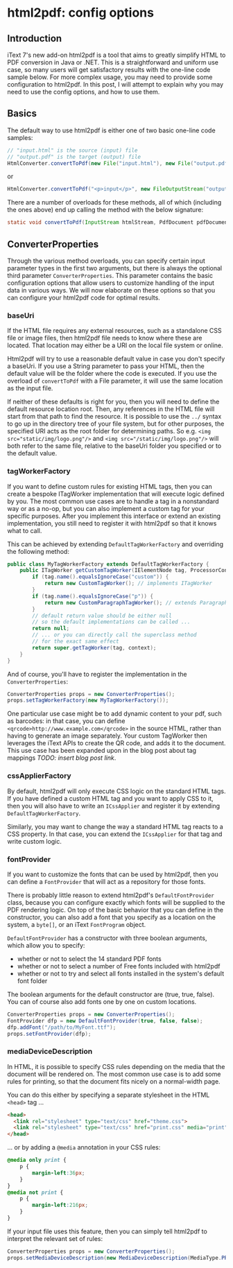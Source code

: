 # html2pdf: config options

## Introduction

iText 7's new add-on html2pdf is a tool that aims to greatly simplify HTML to PDF conversion in Java or .NET.
This is a straightforward and uniform use case, so many users will get satisfactory results with the one-line code sample below.
For more complex usage, you may need to provide some configuration to html2pdf.
In this post, I will attempt to explain why you may need to use the config options, and how to use them.

## Basics

The default way to use html2pdf is either one of two basic one-line code samples:

```java
// "input.html" is the source (input) file
// "output.pdf" is the target (output) file
HtmlConverter.convertToPdf(new File("input.html"), new File("output.pdf"));
```

or

```java
HtmlConverter.convertToPdf("<p>input</p>", new FileOutputStream("output.pdf"));
```

There are a number of overloads for these methods, all of which (including the ones above)
end up calling the method with the below signature:

```java
static void convertToPdf(InputStream htmlStream, PdfDocument pdfDocument, ConverterProperties converterProperties)
```

## ConverterProperties

Through the various method overloads, you can specify certain input parameter types in the first two arguments,
but there is always the optional third parameter `ConverterProperties`.
This parameter contains the basic configuration options that allow users to customize handling of the input data in various ways.
We will now elaborate on these options so that you can configure your html2pdf code for optimal results.

### baseUri

If the HTML file requires any external resources, such as a standalone CSS file or image files,
then html2pdf file needs to know where these are located.
That location may either be a URI on the local file system or online.

Html2pdf will try to use a reasonable default value in case you don't specify a baseUri.
If you use a String parameter to pass your HTML, then the default value will be the folder where the code is executed.
If you use the overload of `convertToPdf` with a File parameter, it will use the same location as the input file.

If neither of these defaults is right for you, then you will need to define the default resource location root.
Then, any references in the HTML file will start from that path to find the resource.
It is possible to use the `../` syntax to go up in the directory tree of your file system,
but for other purposes, the specified URI acts as the root folder for determining paths.
So e.g. `<img src="static/img/logo.png"/>` and `<img src="/static/img/logo.png"/>` will both refer to the same file,
relative to the baseUri folder you specified or to the default value.

### tagWorkerFactory

If you want to define custom rules for existing HTML tags,
then you can create a bespoke ITagWorker implementation that will execute logic defined by you.
The most common use cases are to handle a tag in a nonstandard way or as a no-op,
but you can also implement a custom tag for your specific purposes.
After you implement this interface or extend an existing implementation,
you still need to register it with html2pdf so that it knows what to call.

This can be achieved by extending `DefaultTagWorkerFactory` and overriding the following method:

```java
public class MyTagWorkerFactory extends DefaultTagWorkerFactory {
    public ITagWorker getCustomTagWorker(IElementNode tag, ProcessorContext context) {
        if (tag.name().equalsIgnoreCase("custom")) {
            return new CustomTagWorker(); // implements ITagWorker
        }
        if (tag.name().equalsIgnoreCase("p")) {
            return new CustomParagraphTagWorker(); // extends ParagraphTagWorker
        }
        // default return value should be either null
        // so the default implementations can be called ...
        return null;
        // ... or you can directly call the superclass method
        // for the exact same effect
        return super.getTagWorker(tag, context);
    }
}
```

And of course, you'll have to register the implementation in the `ConverterProperties`:

```java
ConverterProperties props = new ConverterProperties();
props.setTagWorkerFactory(new MyTagWorkerFactory());
```

One particular use case might be to add dynamic content to your pdf, such as barcodes: in that case,
you can define `<qrcode>http://www.example.com</qrcode>` in the source HTML,
rather than having to generate an image separately.
Your custom TagWorker then leverages the iText APIs to create the QR code, and adds it to the document.
This use case has been expanded upon in the blog post about tag mappings *TODO: insert blog post link*.

### cssApplierFactory

By default, html2pdf will only execute CSS logic on the standard HTML tags.
If you have defined a custom HTML tag and you want to apply CSS to it,
then you will also have to write an `ICssApplier` and register it by extending `DefaultTagWorkerFactory`.

Similarly, you may want to change the way a standard HTML tag reacts to a CSS property.
In that case, you can extend the `ICssApplier` for that tag and write custom logic.

### fontProvider

If you want to customize the fonts that can be used by html2pdf,
then you can define a `FontProvider` that will act as a repository for those fonts.

There is probably little reason to extend html2pdf's `DefaultFontProvider` class,
because you can configure exactly which fonts will be supplied to the PDF rendering logic.
On top of the basic behavior that you can define in the constructor,
you can also add a font that you specify as a location on the system,
a `byte[]`, or an iText `FontProgram` object.

`DefaultFontProvider` has a constructor with three boolean arguments, which allow you to specify:

* whether or not to select the 14 standard PDF fonts
* whether or not to select a number of Free fonts included with html2pdf
* whether or not to try and select all fonts installed in the system's default font folder

The boolean arguments for the default constructor are (true, true, false).
You can of course also add fonts one by one on custom locations.

```java
ConverterProperties props = new ConverterProperties();
FontProvider dfp = new DefaultFontProvider(true, false, false);
dfp.addFont("/path/to/MyFont.ttf");
props.setFontProvider(dfp);
```

### mediaDeviceDescription

In HTML, it is possible to specify CSS rules depending on the media that the document will be rendered on.
The most common use case is to add some rules for printing, so that the document fits nicely on a normal-width page.

You can do this either by specifying a separate stylesheet in the HTML `<head>` tag ...

```html
<head>
  <link rel="stylesheet" type="text/css" href="theme.css">
  <link rel="stylesheet" type="text/css" href="print.css" media="print">
</head> 
```

... or by adding a `@media` annotation in your CSS rules:

```css
@media only print {
    p {
        margin-left:36px;
    }
}
@media not print {
    p {
        margin-left:216px;
    }
}
```

If your input file uses this feature, then you can simply tell html2pdf to interpret the relevant set of rules:

```java
ConverterProperties props = new ConverterProperties();
props.setMediaDeviceDescription(new MediaDeviceDescription(MediaType.PRINT));
```
